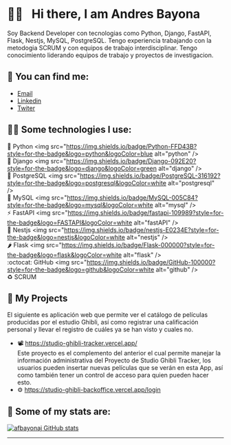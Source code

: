
# 👋🏻 &nbsp;&nbsp;Hi there, I am Andres Bayona

Soy Backend Developer con tecnologias como Python, Django, FastAPI, Flask, Nestjs, MySQL, PostgreSQL. Tengo experiencia trabajando con la metodogia SCRUM y con equipos de trabajo interdisciplinar. Tengo conocimiento liderando equipos de trabajo y proyectos de investigacion.

## 📌 You can find me:
- <a href="mailto:andres.bayona@outlook.com">Email</a>
- [Linkedin](https://www.linkedin.com/in/afbayonaj/)
- [Twiter](https://twitter.com/afbayonaj)

## 🧑‍💻 Some technologies I use:
🐍 Python <img src="https://img.shields.io/badge/Python-FFD43B?style=for-the-badge&logo=python&logoColor=blue alt="python" />&nbsp;&nbsp;    
🔧 Django <img src="https://img.shields.io/badge/Django-092E20?style=for-the-badge&logo=django&logoColor=green alt="django" />&nbsp;&nbsp;   
🐘 PostgreSQL <img src="https://img.shields.io/badge/PostgreSQL-316192?style=for-the-badge&logo=postgresql&logoColor=white alt="postgresql" />&nbsp;&nbsp;   
🐬 MySQL <img src="https://img.shields.io/badge/MySQL-005C84?style=for-the-badge&logo=mysql&logoColor=white alt="mysql" />&nbsp;&nbsp;   
⚡ FastAPI <img src="https://img.shields.io/badge/fastapi-109989?style=for-the-badge&logo=FASTAPI&logoColor=white alt="fastAPI" />&nbsp;&nbsp;   
🦊 Nestjs <img src="https://img.shields.io/badge/nestjs-E0234E?style=for-the-badge&logo=nestjs&logoColor=white alt="nestjs" />&nbsp;&nbsp;   
🌶️ Flask <img src="https://img.shields.io/badge/Flask-000000?style=for-the-badge&logo=flask&logoColor=white alt="flask" />&nbsp;&nbsp;   
:octocat: GitHub <img src="https://img.shields.io/badge/GitHub-100000?style=for-the-badge&logo=github&logoColor=white alt="github" />&nbsp;&nbsp;   
♻️ SCRUM  

## 📂 My Projects
El siguiente es aplicación web que permite ver el catálogo de películas producidas por el estudio Ghibli, así como registrar una calificación personal y llevar el registro de cuáles ya se han visto y cuales no.  
- 📽️ https://studio-ghibli-tracker.vercel.app/  
Este proyecto es el complemento del anterior el cual permite manejar la información administrativa del Proyecto de Studio Ghibli Tracker, los usuarios pueden insertar nuevas películas que se verán en esta App,  así como también tener un control de acceso para quien pueden hacer esto.
- ⚙️ https://studio-ghibli-backoffice.vercel.app/login  
 
## 🧮 Some of my stats are:

[![afbayonaj GitHub stats](https://github-readme-stats.vercel.app/api?username=afbayonaj&show_icons=true&theme=chartreuse-dark)](https://github.com/afbayonaj/github-readme-stats)

___________________________________________________________________________________

<!--
**afbayonaj/afbayonaj** is a ✨ _special_ ✨ repository because its `README.md` (this file) appears on your GitHub profile.

Here are some ideas to get you started:

- 🔭 I’m currently working on ...
- 🌱 I’m currently learning ...
- 👯 I’m looking to collaborate on ...
- 🤔 I’m looking for help with ...
- 💬 Ask me about ...
- 📫 How to reach me: ...
- 😄 Pronouns: ...
- ⚡ Fun fact: ...
-->
